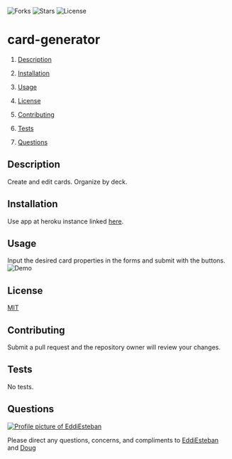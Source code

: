 ![Forks](https://img.shields.io/github/forks/EddiEsteban/card-generator) ![Stars](https://img.shields.io/github/stars/EddiEsteban/card-generator) ![License](https://img.shields.io/github/license/EddiEsteban/card-generator) 

# card-generator

1. [Description](#toc-desc)

2. [Installation](#toc-install)

3. [Usage](#toc-usage)

4. [License](#toc-license)

5. [Contributing](#toc-contrib)

6. [Tests](#toc-tests)

7. [Questions](#toc-contact)

<a id='toc-desc'></a>
## Description
Create and edit cards. Organize by deck.

<a id='toc-install'></a>
## Installation
Use app at heroku instance linked [here]().

<a id='toc-usage'></a>
## Usage
Input the desired card properties in the forms and submit with the buttons.
![Demo](./public/assets/img/demo.gif)

<a id='toc-license'></a>
## License
[MIT](LICENSE)

<a id='toc-contrib'></a>
## Contributing
Submit a pull request and the repository owner will review your changes.

<a id='toc-tests'></a>
## Tests
No tests.

<a id='toc-contact'></a>
## Questions
<a href="https://github.com/EddiEsteban" rel="some text">![Profile picture of EddiEsteban](https://avatars1.githubusercontent.com/u/60436198?v=4)</a>

Please direct any questions, concerns, and compliments to [EddiEsteban](https://github.com/EddiEsteban) and [Doug](https://github.com/AllAroundD/)
 



